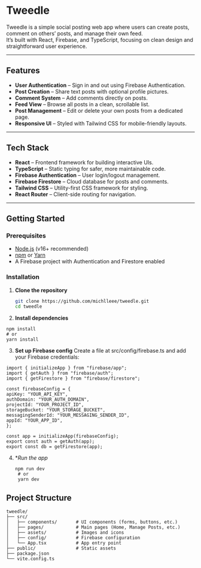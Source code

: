 # Tweedle

Tweedle is a simple social posting web app where users can create posts, comment on others’ posts, and manage their own feed.  
It’s built with React, Firebase, and TypeScript, focusing on clean design and straightforward user experience.

---

## Features

- **User Authentication** – Sign in and out using Firebase Authentication.  
- **Post Creation** – Share text posts with optional profile pictures.  
- **Comment System** – Add comments directly on posts.  
- **Feed View** – Browse all posts in a clean, scrollable list.  
- **Post Management** – Edit or delete your own posts from a dedicated page.  
- **Responsive UI** – Styled with Tailwind CSS for mobile-friendly layouts.

---

## Tech Stack

- **React** – Frontend framework for building interactive UIs.  
- **TypeScript** – Static typing for safer, more maintainable code.  
- **Firebase Authentication** – User login/logout management.  
- **Firebase Firestore** – Cloud database for posts and comments.  
- **Tailwind CSS** – Utility-first CSS framework for styling.  
- **React Router** – Client-side routing for navigation.

---

## Getting Started

### Prerequisites

- [Node.js](https://nodejs.org/) (v16+ recommended)  
- [npm](https://www.npmjs.com/) or [Yarn](https://yarnpkg.com/)  
- A Firebase project with Authentication and Firestore enabled

### Installation

1. **Clone the repository**

   ```bash
   git clone https://github.com/michlleee/tweedle.git
   cd tweedle
   ```
2. **Install dependencies**
  ```
  npm install
  # or
  yarn install
  ```
3. **Set up Firebase config**
  Create a file at src/config/firebase.ts and add your Firebase credentials:
  ```
import { initializeApp } from "firebase/app";
import { getAuth } from "firebase/auth";
import { getFirestore } from "firebase/firestore";

const firebaseConfig = {
  apiKey: "YOUR_API_KEY",
  authDomain: "YOUR_AUTH_DOMAIN",
  projectId: "YOUR_PROJECT_ID",
  storageBucket: "YOUR_STORAGE_BUCKET",
  messagingSenderId: "YOUR_MESSAGING_SENDER_ID",
  appId: "YOUR_APP_ID",
};

const app = initializeApp(firebaseConfig);
export const auth = getAuth(app);
export const db = getFirestore(app);
  ```
4. **Run the app*
   ```
   npm run dev
    # or
    yarn dev
    ```

## Project Structure
```
tweedle/
├── src/
│   ├── components/       # UI components (forms, buttons, etc.)
│   ├── pages/            # Main pages (Home, Manage Posts, etc.)
│   ├── assets/           # Images and icons
│   ├── config/           # Firebase configuration
│   └── App.tsx           # App entry point
├── public/               # Static assets
├── package.json
└── vite.config.ts
```
